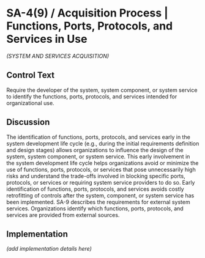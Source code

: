 # SA-4(9) / Acquisition Process | Functions, Ports, Protocols, and Services in Use

_(SYSTEM AND SERVICES ACQUISITION)_

## Control Text

Require the developer of the system, system component, or system service to identify the functions, ports, protocols, and services intended for organizational use.

## Discussion

The identification of functions, ports, protocols, and services early in the system development life cycle (e.g., during the initial requirements definition and design stages) allows organizations to influence the design of the system, system component, or system service. This early involvement in the system development life cycle helps organizations avoid or minimize the use of functions, ports, protocols, or services that pose unnecessarily high risks and understand the trade-offs involved in blocking specific ports, protocols, or services or requiring system service providers to do so. Early identification of functions, ports, protocols, and services avoids costly retrofitting of controls after the system, component, or system service has been implemented. SA-9 describes the requirements for external system services. Organizations identify which functions, ports, protocols, and services are provided from external sources.

## Implementation

_(add implementation details here)_